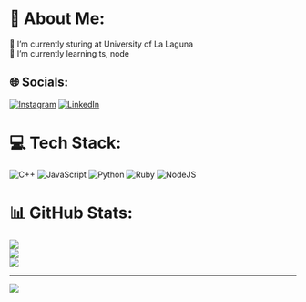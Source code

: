 # 💫 About Me:
🔭 I’m currently sturing at University of La Laguna<br>🌱 I’m currently learning ts, node<br>


## 🌐 Socials:
[![Instagram](https://img.shields.io/badge/Instagram-%23E4405F.svg?logo=Instagram&logoColor=white)](https://instagram.com/victor.rgez) [![LinkedIn](https://img.shields.io/badge/LinkedIn-%230077B5.svg?logo=linkedin&logoColor=white)](www.linkedin.com/in/víctor-rodríguez-dorta-793a092b5) 

# 💻 Tech Stack:
![C++](https://img.shields.io/badge/c++-%2300599C.svg?style=for-the-badge&logo=c%2B%2B&logoColor=white) ![JavaScript](https://img.shields.io/badge/javascript-%23323330.svg?style=for-the-badge&logo=javascript&logoColor=%23F7DF1E) ![Python](https://img.shields.io/badge/python-3670A0?style=for-the-badge&logo=python&logoColor=ffdd54) ![Ruby](https://img.shields.io/badge/ruby-%23CC342D.svg?style=for-the-badge&logo=ruby&logoColor=white) ![NodeJS](https://img.shields.io/badge/node.js-6DA55F?style=for-the-badge&logo=node.js&logoColor=white)
# 📊 GitHub Stats:
![](https://github-readme-stats.vercel.app/api?username=alu0101540153&theme=dark&hide_border=false&include_all_commits=true&count_private=true)<br/>
![](https://nirzak-streak-stats.vercel.app/?user=alu0101540153&theme=dark&hide_border=false)<br/>
![](https://github-readme-stats.vercel.app/api/top-langs/?username=alu0101540153&theme=dark&hide_border=false&include_all_commits=true&count_private=true&layout=compact)

---
[![](https://visitcount.itsvg.in/api?id=alu0101540153&icon=0&color=0)](https://visitcount.itsvg.in)

<!-- Proudly created with GPRM ( https://gprm.itsvg.in ) -->
